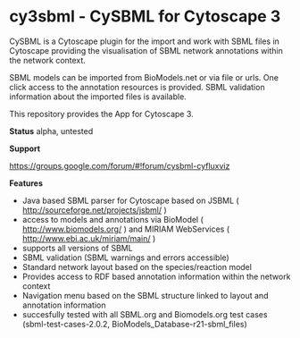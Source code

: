 # cy3sbml - CySBML for Cytoscape 3

CySBML is a Cytoscape plugin for the import and work with SBML files in Cytoscape providing the 
visualisation of SBML network annotations within the network context. 

SBML models can be imported from BioModels.net or via file or urls. One click access to the annotation
resources is provided. SBML validation information about the imported files is available.

This repository provides the App for Cytoscape 3.

**Status**
alpha, untested

**Support**

https://groups.google.com/forum/#!forum/cysbml-cyfluxviz

**Features**

* Java based SBML parser for Cytoscape based on JSBML 
  ( http://sourceforge.net/projects/jsbml/ )
* access to models and annotations via BioModel 
  ( http://www.biomodels.org/ ) and MIRIAM WebServices
  ( http://www.ebi.ac.uk/miriam/main/ )
* supports all versions of SBML
* SBML validation (SBML warnings and errors accessible)
* Standard network layout based on the species/reaction model
* Provides access to RDF based annotation information within
  the network context
* Navigation menu based on the SBML structure linked to layout 
  and annotation information
* succesfully tested with all SBML.org and Biomodels.org test
  cases (sbml-test-cases-2.0.2, BioModels_Database-r21-sbml_files)
